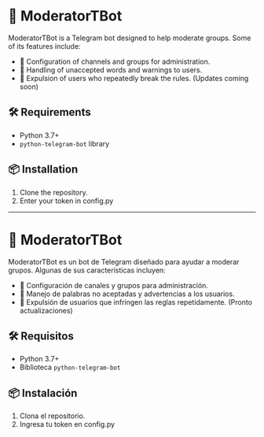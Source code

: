 # 🤖 ModeratorTBot

ModeratorTBot is a Telegram bot designed to help moderate groups. Some of its features include:

- 🔧 Configuration of channels and groups for administration.
- 🚫 Handling of unaccepted words and warnings to users.
- 🚷 Expulsion of users who repeatedly break the rules.
(Updates coming soon)

## 🛠️ Requirements

- Python 3.7+
- `python-telegram-bot` library

## 📦 Installation

1. Clone the repository.
2. Enter your token in config.py

---

# 🤖 ModeratorTBot

ModeratorTBot es un bot de Telegram diseñado para ayudar a moderar grupos. Algunas de sus características incluyen:

- 🔧 Configuración de canales y grupos para administración.
- 🚫 Manejo de palabras no aceptadas y advertencias a los usuarios.
- 🚷 Expulsión de usuarios que infringen las reglas repetidamente.
(Pronto actualizaciones)

## 🛠️ Requisitos

- Python 3.7+
- Biblioteca `python-telegram-bot`

## 📦 Instalación

1. Clona el repositorio.
2. Ingresa tu token en config.py